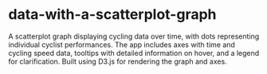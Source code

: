 # data-with-a-scatterplot-graph
A scatterplot graph displaying cycling data over time, with dots representing individual cyclist performances. The app includes axes with time and cycling speed data, tooltips with detailed information on hover, and a legend for clarification. Built using D3.js for rendering the graph and axes.
